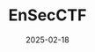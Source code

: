 ---
title: "EnSecCTF"
date: "2025-02-18"
draft: true
description: "Web Exploitation, Cryptography, and Forensic Walktrough"
categories: [
    "CTF",
    "Cryptography",
    "Web Exploitation",
    "Forensic"
]
tags : [
    "BroncoCTF"
]
---